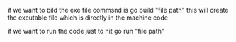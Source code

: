 if we want to bild the exe file commsnd is go build "file path" this will create the exeutable file which is directly in the machine code 

if we want to run the code just to hit go run "file path" 